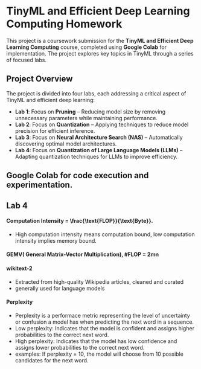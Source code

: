 # TinyML and Efficient Deep Learning Computing Homework

This project is a coursework submission for the **TinyML and Efficient Deep Learning Computing** course, completed using **Google Colab** for implementation. The project explores key topics in TinyML through a series of focused labs.

## Project Overview

The project is divided into four labs, each addressing a critical aspect of TinyML and efficient deep learning:

- **Lab 1**: Focus on **Pruning** – Reducing model size by removing unnecessary parameters while maintaining performance.
- **Lab 2**: Focus on **Quantization** – Applying techniques to reduce model precision for efficient inference.
- **Lab 3**: Focus on **Neural Architecture Search (NAS)** – Automatically discovering optimal model architectures.
- **Lab 4**: Focus on **Quantization of Large Language Models (LLMs)** – Adapting quantization techniques for LLMs to improve efficiency.

## Google Colab for code execution and experimentation.

## Lab 4
#### Computation Intensity = \frac{\text{FLOP}}{\text{Byte}}. 
- High computation intensity means computation bound, low computation intensity implies memory bound.
#### GEMV( General Matrix-Vector Multiplication), #FLOP = 2mn
#### wikitext-2
- Extracted from high-quality Wikipedia articles, cleaned and curated
- generally used for language models
#### Perplexity
- Perplexity is a performace metric representing the level of uncertainty or confusion a model has when predicting the next word in a sequence.
- Low perplexity: Indicates that the model is confident and assigns higher probabilities to the correct next word.
- High perplexity: Indicates that the model has low confidence and assigns lower probabilities to the correct next word.
- examples: If perplexity = 10, the model will choose from 10 possible candidates for the next word.



